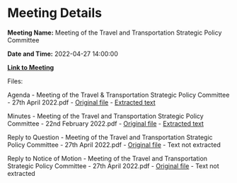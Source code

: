 # Meeting Details

**Meeting Name:** Meeting of the Travel and Transportation Strategic Policy Committee

**Date and Time:** 2022-04-27 14:00:00

**[Link to Meeting](https://www.limerick.ie/council/whats-on/meeting-travel-and-transportation-strategic-policy-committee-13)**

Files: 

Agenda - Meeting of the Travel & Transportation Strategic Policy Committee - 27th April 2022.pdf - [Original file](https://www.limerick.ie/sites/default/files/media/documents/2022-04/agenda-travel-transportation-spc-meeting-27th-april-2022.pdf) - [Extracted text](./Agenda%20-%20Meeting%20of%20the%20Travel%20%26%20Transportation%20Strategic%20Policy%20Committee%20-%2027th%20April%202022.md)

Minutes - Meeting of the Travel and Transportation Strategic Policy Committee - 22nd February 2022.pdf - [Original file](https://www.limerick.ie/sites/default/files/media/documents/2022-04/Minutes%20of%20Travel%20%26%20Transportation%20Meeting%2022.02.22.pdf) - [Extracted text](./Minutes%20-%C2%A0Meeting%20of%20the%20Travel%20and%20Transportation%20Strategic%20Policy%20Committee%20-%2022nd%20February%202022.md)

Reply to Question - Meeting of the Travel and Transportation Strategic Policy Committee - 27th April 2022.pdf - [Original file](https://www.limerick.ie/sites/default/files/media/documents/2022-04/Response%20to%20Question%20-%20Mr.%20Bruce%20Harper%20-%20Disabled%20parking%20in%20the%20city_.pdf) - Text not extracted

Reply to Notice of Motion - Meeting of the Travel and Transportation Strategic Policy Committee - 27th April 2022.pdf - [Original file](https://www.limerick.ie/sites/default/files/media/documents/2022-04/Response%20to%20Notice%20of%20Motion%20-%20Cllr%20S.%20Novak.pdf) - Text not extracted

